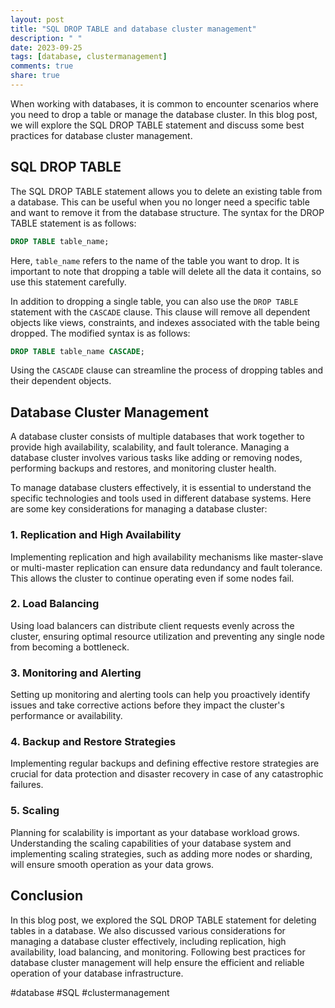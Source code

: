 ```yaml
---
layout: post
title: "SQL DROP TABLE and database cluster management"
description: " "
date: 2023-09-25
tags: [database, clustermanagement]
comments: true
share: true
---
```


When working with databases, it is common to encounter scenarios where you need to drop a table or manage the database cluster. In this blog post, we will explore the SQL DROP TABLE statement and discuss some best practices for database cluster management.

## SQL DROP TABLE

The SQL DROP TABLE statement allows you to delete an existing table from a database. This can be useful when you no longer need a specific table and want to remove it from the database structure. The syntax for the DROP TABLE statement is as follows:

```sql
DROP TABLE table_name;
```

Here, `table_name` refers to the name of the table you want to drop. It is important to note that dropping a table will delete all the data it contains, so use this statement carefully.

In addition to dropping a single table, you can also use the `DROP TABLE` statement with the `CASCADE` clause. This clause will remove all dependent objects like views, constraints, and indexes associated with the table being dropped. The modified syntax is as follows:

```sql
DROP TABLE table_name CASCADE;
```

Using the `CASCADE` clause can streamline the process of dropping tables and their dependent objects.

## Database Cluster Management

A database cluster consists of multiple databases that work together to provide high availability, scalability, and fault tolerance. Managing a database cluster involves various tasks like adding or removing nodes, performing backups and restores, and monitoring cluster health.

To manage database clusters effectively, it is essential to understand the specific technologies and tools used in different database systems. Here are some key considerations for managing a database cluster:

### 1. Replication and High Availability
Implementing replication and high availability mechanisms like master-slave or multi-master replication can ensure data redundancy and fault tolerance. This allows the cluster to continue operating even if some nodes fail.

### 2. Load Balancing
Using load balancers can distribute client requests evenly across the cluster, ensuring optimal resource utilization and preventing any single node from becoming a bottleneck.

### 3. Monitoring and Alerting
Setting up monitoring and alerting tools can help you proactively identify issues and take corrective actions before they impact the cluster's performance or availability.

### 4. Backup and Restore Strategies
Implementing regular backups and defining effective restore strategies are crucial for data protection and disaster recovery in case of any catastrophic failures.

### 5. Scaling
Planning for scalability is important as your database workload grows. Understanding the scaling capabilities of your database system and implementing scaling strategies, such as adding more nodes or sharding, will ensure smooth operation as your data grows.

## Conclusion

In this blog post, we explored the SQL DROP TABLE statement for deleting tables in a database. We also discussed various considerations for managing a database cluster effectively, including replication, high availability, load balancing, and monitoring. Following best practices for database cluster management will help ensure the efficient and reliable operation of your database infrastructure.

#database #SQL #clustermanagement